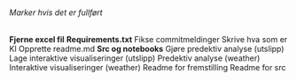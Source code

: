 ###### Marker hvis det er fullført


**Fjerne excel fil**
**Requirements.txt**
Fikse commitmeldinger
Skrive hva som er KI
Opprette readme.md
**Src og notebooks**
Gjøre predektiv analyse (utslipp)
Lage interaktive visualiseringer (utslipp)
Predektiv analyse (weather)
Interaktive visualiseringer (weather)
Readme for fremstilling
Readme for src




